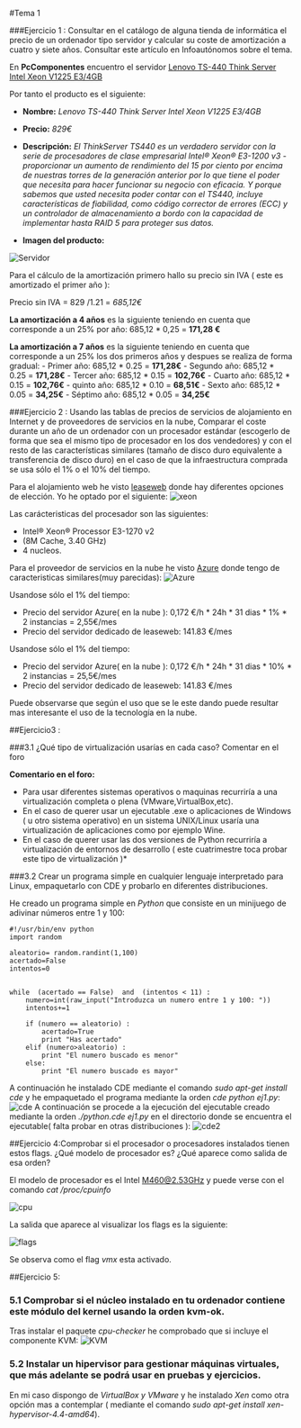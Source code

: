 #Tema 1

###Ejercicio 1 : Consultar en el catálogo de alguna tienda de informática el precio de un ordenador tipo servidor y calcular su coste de amortización a cuatro y siete años. Consultar este artículo en Infoautónomos sobre el tema.

En **PcComponentes** encuentro el servidor [Lenovo TS-440 Think Server Intel Xeon V1225 E3/4GB](http://www.pccomponentes.com/lenovo_ts_440_think_server_intel_xeon_v1225_e3_4gb.html)

Por tanto el producto es el siguiente:
- **Nombre:**  *Lenovo TS-440 Think Server Intel Xeon V1225 E3/4GB*
- **Precio:**  *829€*
- **Descripción:** *El ThinkServer TS440 es un verdadero servidor con la serie de procesadores de clase empresarial Intel® Xeon® E3-1200 v3 - proporcionar un aumento de rendimiento del 15 por ciento por encima de nuestras torres de la generación anterior por lo que tiene el poder que necesita para hacer funcionar su negocio con eficacia. Y porque sabemos que usted necesita poder contar con el TS440, incluye características de fiabilidad, como código corrector de errores (ECC) y un controlador de almacenamiento a bordo con la capacidad de implementar hasta RAID 5 para proteger sus datos.*

- **Imagen del producto:**

![Servidor](http://thumbsfotos.pccomponentes.com/lenovo_ts_440_think_server_intel_xeon_e3_4gb_500gb_290_290.jpg)

Para el cálculo de la amortización primero hallo su precio sin IVA ( este es amortizado el primer año ):

 Precio sin IVA = 829 /1.21 = *685,12€*

**La amortización a 4 años** es la siguiente teniendo en cuenta que corresponde a un 25% por año:
685,12 * 0,25 = **171,28 €**

**La amortización a 7 años** es la siguiente teniendo en cuenta que corresponde a un 25% los dos primeros años y despues se realiza de forma gradual:
	- Primer año: 	685,12 * 0.25 = **171,28€**
	- Segundo año:	685,12 * 0.25 = **171,28€**
	- Tercer año:	685,12 * 0.15 =  **102,76€**
	- Cuarto año:	685,12 * 0.15 =  **102,76€**
	- quinto año:	685,12 * 0.10 =  **68,51€**
	- Sexto año:	685,12 * 0.05 =  **34,25€**
	- Séptimo año:	685,12 * 0.05 =  **34,25€**

###Ejercicio 2 : Usando las tablas de precios de servicios de alojamiento en Internet y de proveedores de servicios en la nube, Comparar el coste durante un año de un ordenador con un procesador estándar (escogerlo de forma que sea el mismo tipo de procesador en los dos vendedores) y con el resto de las características similares (tamaño de disco duro equivalente a transferencia de disco duro) en el caso de que la infraestructura comprada se usa sólo el 1% o el 10% del tiempo.

Para el alojamiento web he visto [leaseweb](https://www.leaseweb.com/dedicated-servers/single-processor?processorCount=1) donde hay diferentes opciones de elección. Yo he optado por el siguiente:
![xeon](http://i1045.photobucket.com/albums/b457/Francisco_Javier_G_M/xeon_zpsien0avsv.png)

 Las carácteristicas del procesador son las siguientes:
- Intel® Xeon® Processor E3-1270 v2 
- (8M Cache, 3.40 GHz)
- 4 nucleos.

Para el proveedor de servicios en la nube he visto [Azure](https://azure.microsoft.com/es-es/pricing/calculator/) donde tengo de caracteristicas similares(muy parecidas):
![Azure](http://i1045.photobucket.com/albums/b457/Francisco_Javier_G_M/xeon_zpsbg2epfvs.png)

Usandose sólo el 1% del tiempo:

- Precio del servidor Azure( en la nube ): 0,172 €/h * 24h * 31 dias * 1% * 2 instancias =  2,55€/mes
- Precio del servidor dedicado de leaseweb: 141.83 €/mes

Usandose sólo el 1% del tiempo:

- Precio del servidor Azure( en la nube ): 0,172 €/h * 24h * 31 dias * 10% * 2 instancias =  25,5€/mes
- Precio del servidor dedicado de leaseweb: 141.83 €/mes

Puede observarse que según el uso que se le este dando puede resultar mas interesante el uso de la tecnología en la nube.


##Ejercicio3 : 

###3.1 ¿Qué tipo de virtualización usarías en cada caso? Comentar en el foro


**Comentario en el foro:**
- Para usar diferentes sistemas operativos o maquinas recurriría a una virtualización completa o plena (VMware,VirtualBox,etc).
- En el caso de querer usar un ejecutable .exe o aplicaciones de Windows ( u otro sistema operativo) en un sistema UNIX/Linux usaría una virtualización de aplicaciones como por ejemplo Wine.
- En el caso de querer usar las dos versiones de Python recurriría a virtualización de entornos de desarrollo ( este cuatrimestre toca probar este tipo de virtualización )*

###3.2 Crear un programa simple en cualquier lenguaje interpretado para Linux, empaquetarlo con CDE y probarlo en diferentes distribuciones.

He creado un programa simple en *Python* que consiste en un minijuego de adivinar números entre 1 y 100:
```
#!/usr/bin/env python
import random

aleatorio= random.randint(1,100)
acertado=False
intentos=0


while  (acertado == False)  and  (intentos < 11) :
	numero=int(raw_input("Introduzca un numero entre 1 y 100: "))
	intentos+=1

	if (numero == aleatorio) :
		acertado=True
		print "Has acertado"
	elif (numero>aleatorio) :
		print "El numero buscado es menor"
	else:
		print "El numero buscado es mayor"
```
A continuación he instalado CDE mediante el comando *sudo apt-get install cde* y he empaquetado el programa mediante la orden *cde python ej1.py*:
![cde](http://i1045.photobucket.com/albums/b457/Francisco_Javier_G_M/cde_zpsvfai8mhl.png)
A continuación se procede a la ejecución del ejecutable creado mediante la orden *./python.cde ej1.py* en el directorio donde se encuentra el ejecutable( falta probar en otras distribuciones ):
![cde2](http://i1045.photobucket.com/albums/b457/Francisco_Javier_G_M/cde_zpspq1ew1ux.png)

##Ejercicio 4:Comprobar si el procesador o procesadores instalados tienen estos flags. ¿Qué modelo de procesador es? ¿Qué aparece como salida de esa orden?

El modelo de procesador es el Intel [M460@2.53GHz](http://ark.intel.com/es-es/products/50179/Intel-Core-i5-460M-Processor-3M-Cache-2_53-GHz) y puede verse con el comando *cat /proc/cpuinfo*

![cpu](http://i1045.photobucket.com/albums/b457/Francisco_Javier_G_M/cpu_zps3bcpiqgg.png)

La salida que aparece al visualizar los flags es la siguiente:

![flags](http://i1045.photobucket.com/albums/b457/Francisco_Javier_G_M/flags_zps1wureglz.png)

Se observa como el flag *vmx* esta activado.

##Ejercicio 5:

### 5.1 Comprobar si el núcleo instalado en tu ordenador contiene este módulo del kernel usando la orden kvm-ok.

Tras instalar el paquete *cpu-checker* he comprobado que si incluye el componente KVM:
![KVM](http://i1045.photobucket.com/albums/b457/Francisco_Javier_G_M/kvm_zpsfoujzevi.png)

### 5.2 Instalar un hipervisor para gestionar máquinas virtuales, que más adelante se podrá usar en pruebas y ejercicios.

En mi caso dispongo de *VirtualBox y VMware* y he instalado *Xen* como otra opción mas a contemplar ( mediante el comando *sudo apt-get install xen-hypervisor-4.4-amd64*).



